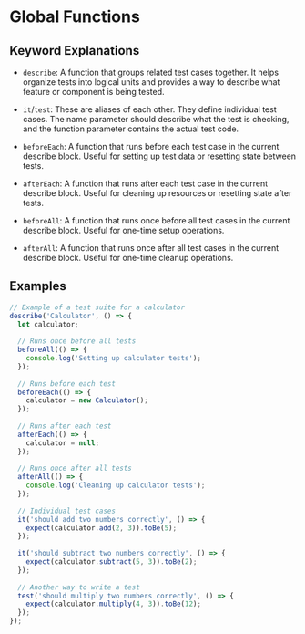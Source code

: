 # Global Functions

<!-- ## Test Definitions

- `describe(name, fn)` – group related tests
- `it(name, fn)` or `test(name, fn)` – define a single test case
- `beforeEach(fn)` / `afterEach(fn)` – setup/teardown per test
- `beforeAll(fn)` / `afterAll(fn)` – setup/teardown for the suite  -->

## Keyword Explanations

- `describe`: A function that groups related test cases together. It helps organize tests into logical units and provides a way to describe what feature or component is being tested.

- `it`/`test`: These are aliases of each other. They define individual test cases. The name parameter should describe what the test is checking, and the function parameter contains the actual test code.

- `beforeEach`: A function that runs before each test case in the current describe block. Useful for setting up test data or resetting state between tests.

- `afterEach`: A function that runs after each test case in the current describe block. Useful for cleaning up resources or resetting state after tests.

- `beforeAll`: A function that runs once before all test cases in the current describe block. Useful for one-time setup operations.

- `afterAll`: A function that runs once after all test cases in the current describe block. Useful for one-time cleanup operations.

## Examples

```javascript
// Example of a test suite for a calculator
describe('Calculator', () => {
  let calculator;
  
  // Runs once before all tests
  beforeAll(() => {
    console.log('Setting up calculator tests');
  });
  
  // Runs before each test
  beforeEach(() => {
    calculator = new Calculator();
  });
  
  // Runs after each test
  afterEach(() => {
    calculator = null;
  });
  
  // Runs once after all tests
  afterAll(() => {
    console.log('Cleaning up calculator tests');
  });
  
  // Individual test cases
  it('should add two numbers correctly', () => {
    expect(calculator.add(2, 3)).toBe(5);
  });
  
  it('should subtract two numbers correctly', () => {
    expect(calculator.subtract(5, 3)).toBe(2);
  });
  
  // Another way to write a test
  test('should multiply two numbers correctly', () => {
    expect(calculator.multiply(4, 3)).toBe(12);
  });
}); 
```